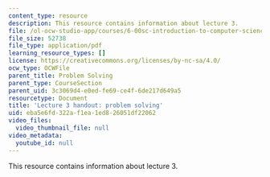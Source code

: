 ```yaml
---
content_type: resource
description: This resource contains information about lecture 3.
file: /ol-ocw-studio-app/courses/6-00sc-introduction-to-computer-science-and-programming-spring-2011/eba5e6fd322af1ea1ed826051df22062_MIT6_00SCS11_lec03.pdf
file_size: 52738
file_type: application/pdf
learning_resource_types: []
license: https://creativecommons.org/licenses/by-nc-sa/4.0/
ocw_type: OCWFile
parent_title: Problem Solving
parent_type: CourseSection
parent_uid: 3c3069d4-e0ed-fe69-ce4f-6de217d649a5
resourcetype: Document
title: 'Lecture 3 handout: problem solving'
uid: eba5e6fd-322a-f1ea-1ed8-26051df22062
video_files:
  video_thumbnail_file: null
video_metadata:
  youtube_id: null
---
```

This resource contains information about lecture 3.